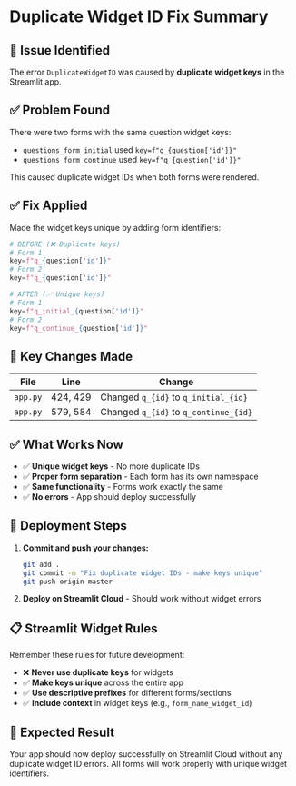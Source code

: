 # Duplicate Widget ID Fix Summary

## 🚨 Issue Identified
The error `DuplicateWidgetID` was caused by **duplicate widget keys** in the Streamlit app.

## ✅ Problem Found
There were two forms with the same question widget keys:
- `questions_form_initial` used `key=f"q_{question['id']}"`
- `questions_form_continue` used `key=f"q_{question['id']}"`

This caused duplicate widget IDs when both forms were rendered.

## ✅ Fix Applied
Made the widget keys unique by adding form identifiers:

```python
# BEFORE (❌ Duplicate keys)
# Form 1
key=f"q_{question['id']}"
# Form 2  
key=f"q_{question['id']}"

# AFTER (✅ Unique keys)
# Form 1
key=f"q_initial_{question['id']}"
# Form 2
key=f"q_continue_{question['id']}"
```

## 🎯 Key Changes Made

| File | Line | Change |
|------|------|--------|
| `app.py` | 424, 429 | Changed `q_{id}` to `q_initial_{id}` |
| `app.py` | 579, 584 | Changed `q_{id}` to `q_continue_{id}` |

## ✅ What Works Now

- ✅ **Unique widget keys** - No more duplicate IDs
- ✅ **Proper form separation** - Each form has its own namespace
- ✅ **Same functionality** - Forms work exactly the same
- ✅ **No errors** - App should deploy successfully

## 🚀 Deployment Steps

1. **Commit and push your changes:**
   ```bash
   git add .
   git commit -m "Fix duplicate widget IDs - make keys unique"
   git push origin master
   ```

2. **Deploy on Streamlit Cloud** - Should work without widget errors

## 📋 Streamlit Widget Rules

Remember these rules for future development:
- ❌ **Never use duplicate keys** for widgets
- ✅ **Make keys unique** across the entire app
- ✅ **Use descriptive prefixes** for different forms/sections
- ✅ **Include context** in widget keys (e.g., `form_name_widget_id`)

## 🎉 Expected Result

Your app should now deploy successfully on Streamlit Cloud without any duplicate widget ID errors. All forms will work properly with unique widget identifiers.
